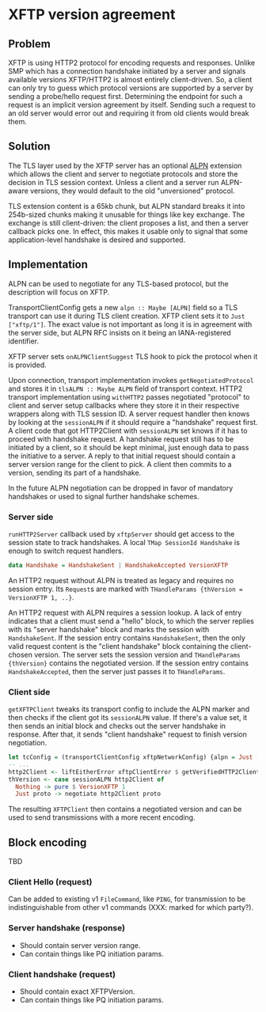 # XFTP version agreement

## Problem

XFTP is using HTTP2 protocol for encoding requests and responses.
Unlike SMP which has a connection handshake initiated by a server and signals available versions XFTP/HTTP2 is almost entirely client-driven.
So, a client can only try to guess which protocol versions are supported by a server by sending a probe/hello request first.
Determining the endpoint for such a request is an implicit version agreement by itself.
Sending such a request to an old server would error out and requiring it from old clients would break them.

## Solution

The TLS layer used by the XFTP server has an optional [ALPN](https://datatracker.ietf.org/doc/html/rfc7301) extension which allows the client and server to negotiate protocols and store the decision in TLS session context.
Unless a client and a server run ALPN-aware versions, they would default to the old "unversioned" protocol.

TLS extension content is a 65kb chunk, but ALPN standard breaks it into 254b-sized chunks making it unusable for things like key exchange.
The exchange is still client-driven: the client proposes a list, and then a server callback picks one.
In effect, this makes it usable only to signal that some application-level handshake is desired and supported.

## Implementation

ALPN can be used to negotiate for any TLS-based protocol, but the description will focus on XFTP.

TransportClientConfig gets a new `alpn :: Maybe [ALPN]` field so a TLS transport can use it during TLS client creation.
XFTP client sets it to `Just ["xftp/1"]`.
The exact value is not important as long it is in agreement with the server side, but ALPN RFC insists on it being an IANA-registered identifier.

XFTP server sets `onALPNClientSuggest` TLS hook to pick the protocol when it is provided.

Upon connection, transport implementation invokes `getNegotiatedProtocol` and stores it in `tlsALPN :: Maybe ALPN` field of transport context.
HTTP2 transport implementation using `withHTTP2` passes negotiated "protocol" to client and server setup callbacks where they store it in their respective wrappers along with TLS session ID.
A server request handler then knows by looking at the `sessionALPN` if it should require a "handshake" request first.
A client code that got HTTP2Client with `sessionALPN` set knows if it has to proceed with handshake request.
A handshake request still has to be initiated by a client, so it should be kept minimal, just enough data to pass the initiative to a server.
A reply to that initial request should contain a server version range for the client to pick.
A client then commits to a version, sending its part of a handshake.

In the future ALPN negotiation can be dropped in favor of mandatory handshakes or used to signal further handshake schemes.

### Server side

`runHTTP2Server` callback used by `xftpServer` should get access to the session state to track handshakes.
A local `TMap SessionId Handshake` is enough to switch request handlers.

```haskell
data Handshake = HandshakeSent | HandshakeAccepted VersionXFTP
```

An HTTP2 request without ALPN is treated as legacy and requires no session entry.
Its `Request`s are marked with `THandleParams {thVersion = VersionXFTP 1, ..}`.

An HTTP2 request with ALPN requires a session lookup.
A lack of entry indicates that a client must send a "hello" block, to which the server replies with its "server handshake" block and marks the session with `HandshakeSent`.
If the session entry contains `HandshakeSent`, then the only valid request content is the "client handshake" block containing the client-chosen version.
The server sets the session version and `THandleParams {thVersion}` contains the negotiated version.
If the session entry contains `HandshakeAccepted`, then the server just passes it to `THandleParams`.

### Client side

`getXFTPClient` tweaks its transport config to include the ALPN marker and then checks if the client got its `sessionALPN` value.
If there's a value set, it then sends an initial block and checks out the server handshake in response.
After that, it sends "client handshake" request to finish version negotiation.

```haskell
let tcConfig = (transportClientConfig xftpNetworkConfig) {alpn = Just ["xftp/1"]}
-- ...
http2Client <- liftEitherError xftpClientError $ getVerifiedHTTP2Client -- ...
thVersion <- case sessionALPN http2Client of
  Nothing -> pure $ VersionXFTP 1
  Just proto -> negotiate http2Client proto
```

The resulting `XFTPClient` then contains a negotiated version and can be used to send transmissions with a more recent encoding.

## Block encoding

TBD

### Client Hello (request)

Can be added to existing v1 `FileCommand`, like `PING`, for transmission to be indistinguishable from other v1 commands (XXX: marked for which party?).

### Server handshake (response)

- Should contain server version range.
- Can contain things like PQ initiation params.

### Client handshake (request)

- Should contain exact XFTPVersion.
- Can contain things like PQ initiation params.
